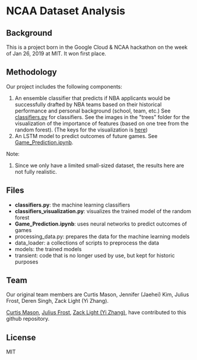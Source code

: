 # NCAA Dataset Analysis

## Background

This is a project born in the Google Cloud & NCAA hackathon on the week of Jan 26, 2019 at MIT. It won first place.

## Methodology

Our project includes the following components:
1. An ensemble classifier that predicts if NBA applicants would be successfully drafted by NBA teams based on their historical performance and personal background (school, team, etc.) See [classifiers.py](https://github.com/cumason123/NCAA-NBA-Picker/blob/master/classifiers.py) for classifiers. See the images in the "trees" folder for the visualization of the importance of features (based on one tree from the random forest). (The keys for the visualization is [here](https://docs.google.com/document/d/1OHZ4-4dDhNFdBlk1spDKVRteCM6fBitw20iP9TLOpYU/edit?usp=sharing))
2. An LSTM model to predict outcomes of future games. See  [Game_Prediction.ipynb](https://github.com/cumason123/NCAA-NBA-Picker/blob/master/Game_Prediction.ipynb "Game Prediction").

Note:
1. Since we only have a limited small-sized dataset, the results here are not fully realistic.

## Files

- **classifiers.py**: the machine learning classifiers
- **classifiers_visualization.py**: visualizes the trained model of the random forest
- **Game_Prediction.ipynb**: uses neural networks to predict outcomes of games
- processing_data.py: prepares the data for the machine learning models
- data_loader: a collections of scripts to preprocess the data 
- models: the trained models
- transient: code that is no longer used by use, but kept for historic purposes

## Team

Our original team members are Curtis Mason, Jennifer (Jaehei) Kim, Julius Frost, Deren Singh, Zack Light (Yi Zhang). 

[Curtis Mason](https://github.com/cumason123 "Curtis Mason Github Profile"), [Julius Frost](https://github.com/juliusfrost "Julius Frost Github Profile"), [Zack Light (Yi Zhang)](https://zacklight.com "Zack Light (Yi Zhang)"), have contributed to this github repository.

License
----

MIT


